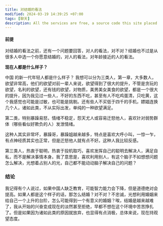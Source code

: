 ```yaml
---
title: 对结婚的看法
modified: 2024-03-19 14:39:25 +07:00
tags: [聊天]
description: All the services are free, a source code this site placed on github repository and intergration with netlify service, another service that you can use is github page for hosting your own static site.
---
```


####  前提

对结婚的看法之前，还有一个问题要回答，对人的看法，对不对？结婚也不过是从很多人中选一个你愿意结婚的，对人的看法，对年龄接近的人的看法。

**现在人都是什么样子？**

中国 的新一代年轻人都是什么样子？ 我想可以分为三类人，第一章，大多数人，欲望非常高，他们的欲望对前一辈人来说，欲望得到了很大的提升，不管是贪玩的欲望，名利的欲望，还有钱的欲望，对物质，美男美女美食的欲望，都是一个很大的提升，因为我见过一些人，不好的东西不吃，甚至有人不吃鸡蛋清，只吃黄，这个我感觉也可能是过敏，也可能是挑剔。还有些人不买低于四千的手机，嫖娼连换几个人，诸如此类，不从实际出发，单纯的一种欲望满足。

第二类，特别暴躁易怒，情绪不稳定，怨天尤人或容易迁怒他人，喜欢针对弱势群体（哪些看似好欺负的人）发泄情绪。

这种人其实非常坏，暴躁哥，暴躁姐越来越多，特点是喜欢大呼小叫，一惊一乍，有点神经质其实也正常，但是迁怒他人就有点不好。这种人我比较反感。

第三类人，热衷于聪明，热衷于投机取巧，喜欢发挥自己的聪明去解决人，满足自私，而不是解决事情本身。我了意思是，喜欢利用别人，有这个脑子不如想想问题怎么解决，光想着占别人的光，自己都不能动动脑子解决自己的问题？

 ### 结论

​	我记得有个人说过，如果中国人缺乏教育，可能智力能力会下降，但是道德绝对会提高。如果人都是这个样子的话，那怎么结婚？对不对？不忠诚，光想利用婚姻来给自己一个上升的台阶，怎么可能得到一个有意义的婚姻？唉，结婚是越来越难了，我从开始的兴奋变成现在的淡然甚至拒绝，早都不想在这个环境中苦苦挣扎了。但是如果因为诸如此类的原因就放弃，也显得有点消极，总体来说，现在持观望态度。







